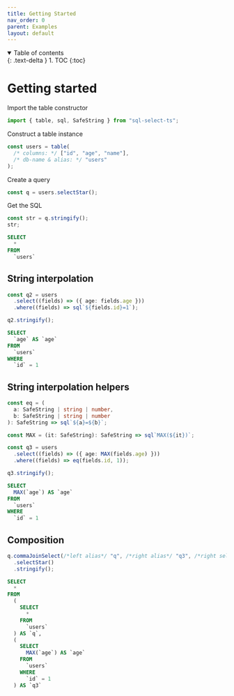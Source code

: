```yaml
---
title: Getting Started
nav_order: 0
parent: Examples
layout: default
---
```


<details open markdown="block">
  <summary>
    Table of contents
  </summary>
  {: .text-delta }
1. TOC
{:toc}
</details>

# Getting started

Import the table constructor

```ts
import { table, sql, SafeString } from "sql-select-ts";
```

Construct a table instance

```ts
const users = table(
  /* columns: */ ["id", "age", "name"],
  /* db-name & alias: */ "users"
);
```

Create a query

```ts
const q = users.selectStar();
```

Get the SQL

```ts
const str = q.stringify();
str;
```

```sql
SELECT
  *
FROM
  `users`
```

## String interpolation

```ts
const q2 = users
  .select((fields) => ({ age: fields.age }))
  .where((fields) => sql`${fields.id}=1`);
```

```ts
q2.stringify();
```

```sql
SELECT
  `age` AS `age`
FROM
  `users`
WHERE
  `id` = 1
```

## String interpolation helpers

```ts
const eq = (
  a: SafeString | string | number,
  b: SafeString | string | number
): SafeString => sql`${a}=${b}`;

const MAX = (it: SafeString): SafeString => sql`MAX(${it})`;

const q3 = users
  .select((fields) => ({ age: MAX(fields.age) }))
  .where((fields) => eq(fields.id, 1));

q3.stringify();
```

```sql
SELECT
  MAX(`age`) AS `age`
FROM
  `users`
WHERE
  `id` = 1
```

## Composition

```ts
q.commaJoinSelect(/*left alias*/ "q", /*right alias*/ "q3", /*right select*/ q3)
  .selectStar()
  .stringify();
```

```sql
SELECT
  *
FROM
  (
    SELECT
      *
    FROM
      `users`
  ) AS `q`,
  (
    SELECT
      MAX(`age`) AS `age`
    FROM
      `users`
    WHERE
      `id` = 1
  ) AS `q3`
```
